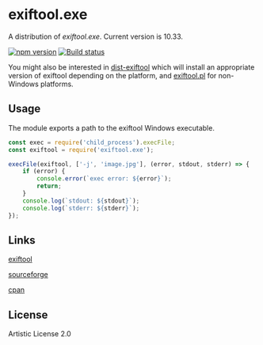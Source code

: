 # exiftool.exe
A distribution of _exiftool.exe_. Current version is 10.33.

[![npm version](https://badge.fury.io/js/exiftool.exe.svg)](https://badge.fury.io/js/exiftool.exe)
[![Build status](https://ci.appveyor.com/api/projects/status/v4ddsw1hkvl9aijh/branch/master?svg=true)](https://ci.appveyor.com/project/zavr-1/node-exiftool-exe/branch/master)

You might also be interested in [dist-exiftool](https://www.npmjs.com/package/dist-exiftool)
which will install an appropriate version of exiftool depending on the platform, and
[exiftool.pl](https://www.npmjs.com/package/exiftool.exe) for non-Windows platforms.

## Usage
The module exports a path to the exiftool Windows executable.

```js
const exec = require('child_process').execFile;
const exiftool = require('exiftool.exe');

execFile(exiftool, ['-j', 'image.jpg'], (error, stdout, stderr) => {
	if (error) {
		console.error(`exec error: ${error}`);
		return;
	}
	console.log(`stdout: ${stdout}`);
	console.log(`stderr: ${stderr}`);
});
```

## Links
[exiftool](http://www.sno.phy.queensu.ca/~phil/exiftool/)

[sourceforge](https://sourceforge.net/projects/exiftool/)

[cpan](http://search.cpan.org/~exiftool/)

## License
Artistic License 2.0
